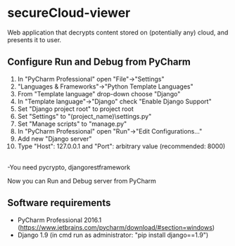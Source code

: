 # secureCloud-viewer
Web application that decrypts content stored on (potentially any) cloud, and presents it to user.

## Configure Run and Debug from PyCharm
1. In "PyCharm Professional" open "File"->"Settings"
2. "Languages & Frameworks"->"Python Template Languages"
3. From "Template language" drop-down choose "Django"
4. In "Template language"->"Django" check "Enable Django Support"
5. Set "Django project root" to project root
6. Set "Settings" to "(project_name)\settings.py"
7. Set "Manage scripts" to "manage.py"
8. In "PyCharm Professional" open "Run"->"Edit Configurations..."
9. Add new "Django server"
10. Type "Host": 127.0.0.1 and "Port": arbitrary value (recommended: 8000)
<br/><br/>

-You need pycrypto, djangorestframework

Now you can Run and Debug server from PyCharm

## Software requirements
- PyCharm Professional 2016.1 (https://www.jetbrains.com/pycharm/download/#section=windows)
- Django 1.9 (in cmd run as administrator: "pip install django==1.9")
